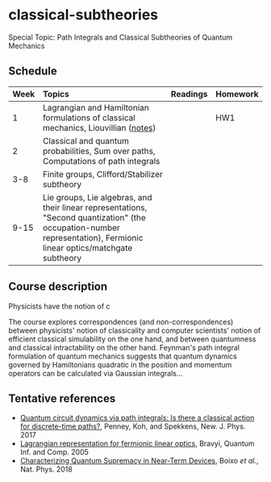 # classical-subtheories
Special Topic: Path Integrals and Classical Subtheories of Quantum Mechanics

## Schedule

| Week     |     Topics    |  Readings | Homework  |
|----------|:--------------|:------|------|
|1|Lagrangian and Hamiltonian formulations of classical mechanics, Liouvillian ([notes](https://github.com/Ninnat/classical-subtheories/blob/main/Lecture%20notes/classical_mech.pdf))||HW1|
|2|Classical and quantum probabilities, Sum over paths, Computations of path integrals| ||
|3-8|Finite groups, Clifford/Stabilizer subtheory| ||
|9-15|Lie groups, Lie algebras, and their linear representations, "Second quantization" (the occupation-number representation), Fermionic linear optics/matchgate subtheory|||

## Course description

Physicists have the notion of c

The course explores correspondences (and non-correspondences) between physicists' notion of classicality and computer scientists' notion of efficient classical simulability on the one hand, and between quantumness and classical intractability on the other hand. Feynman's path integral formulation of quantum mechanics suggests that quantum dynamics governed by Hamiltonians quadratic in the position and momentum operators can be calculated via Gaussian integrals...

## Tentative references

- [Quantum circuit dynamics via path integrals: Is there a classical action for discrete-time paths?](https://arxiv.org/abs/1604.07452), 
Penney, Koh, and Spekkens, New. J. Phys. 2017
- [Lagrangian representation for fermionic linear optics](https://arxiv.org/abs/quant-ph/0404180), Bravyi, Quantum Inf. and Comp. 2005
- [Characterizing Quantum Supremacy in Near-Term Devices](https://arxiv.org/abs/1608.00263), Boixo *et al.*, Nat. Phys. 2018
